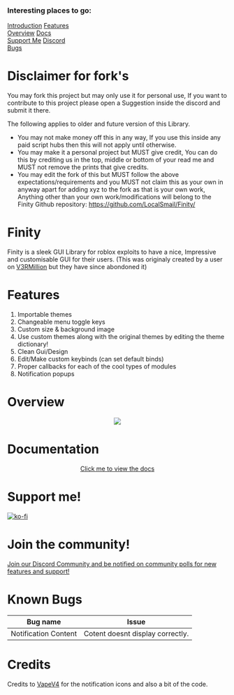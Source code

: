 ### Interesting places to go:

[Introduction](#finity)
[Features](#features)<br>
[Overview](#overview)
[Docs](#documentation)<br>
[Support Me](#support-me)
[Discord](#join-the-community)<br>
[Bugs](#known-bugs)

# Disclaimer for fork's

You may fork this project but may only use it for personal use, If you want to contribute to this project please open a Suggestion inside the discord and submit it there.

The following applies to older and future version of this Library.

- You may not make money off this in any way, If you use this inside any paid script hubs then this will not apply until otherwise.
- You may make it a personal project but MUST give credit, You can do this by crediting us in the top, middle or bottom of your read me and MUST not remove the prints that give credits.
- You may edit the fork of this but MUST follow the above expectations/requirements and you MUST not claim this as your own in anyway apart for adding xyz to the fork as that is your own work, Anything other than your own work/modifications will belong to the Finity Github repository: https://github.com/LocalSmail/Finity/

# Finity
Finity is a sleek GUI Library for roblox exploits to have a nice, Impressive and customisable GUI for their users.
(This was originaly created by a user on [V3RMillion](https://v3rmillion.net/showthread.php?tid=922755) but they have since abondoned it)

# Features
<ol>
<li>Importable themes</li>
<li>Changeable menu toggle keys</li>
<li>Custom size & background image</li>
<li>Use custom themes along with the original themes by editing the theme dictionary!</li>
<li>Clean Gui/Design</li>
<li>Edit/Make custom keybinds (can set default binds)</li>
<li>Proper callbacks for each of the cool types of modules</li>
<li>Notification popups</li>
</ol>

# Overview

<p align="center">
   <img src="https://github.com/LocalSmail/Finity/blob/main/Github%20Asset/VP1KWO3YCd.gif?raw=true"/>
</p>

# Documentation

<p align="center">
  <a href="https://localsmail.gitbook.io/finity-docs">Click me to view the docs</a>
</p>

# Support me!

[![ko-fi](https://ko-fi.com/img/githubbutton_sm.svg)](https://ko-fi.com/H2H8EBP1U)

# Join the community!

<p align=centre>
   <a href="https://discord.gg/CenXcThBFv">Join our Discord Community and be notified on community polls for new features and support!</a>
</p>

# Known Bugs

|      Bug name         |             Issue                 |
| --------------------- | --------------------------------- |
| Notification Content  | Cotent doesnt display correctly.  |

# Credits

Credits to [VapeV4](https://github.com/7GrandDadPGN/VapeV4ForRoblox/) for the notification icons and also a bit of the code.
